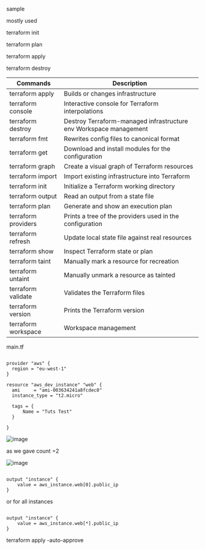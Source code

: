 

sample



mostly used 

terraform init

terraform plan

terraform apply

terraform destroy



| Commands  | Description |
| ------------- | ------------- |
| terraform apply | Builds or changes infrastructure |
| terraform console | Interactive console for Terraform interpolations |
| terraform destroy | Destroy Terraform-managed infrastructure env Workspace management|
| terraform fmt | Rewrites config files to canonical format|
| terraform get | Download and install modules for the configuration|
| terraform graph |Create a visual graph of Terraform resources|
| terraform import | Import existing infrastructure into Terraform|
| terraform init |Initialize a Terraform working directory|
| terraform output | Read an output from a state file|
| terraform plan | Generate and show an execution plan|
| terraform providers | Prints a tree of the providers used in the configuration|
| terraform refresh | Update local state file against real resources|
| terraform show | Inspect Terraform state or plan|
| terraform taint | Manually mark a resource for recreation|
| terraform untaint | Manually unmark a resource as tainted|
| terraform validate | Validates the Terraform files|
| terraform version| Prints the Terraform version|
| terraform workspace | Workspace management |







main.tf

```

provider "aws" {
  region = "eu-west-1"
}

resource "aws_dev_instance" "web" {
  ami     = "ami-003634241a8fcdec0"
  instance_type = "t2.micro"
  
  tags = {
      Name = "Tuts Test"
  }
  
}

```

![image](https://user-images.githubusercontent.com/33985509/99122828-594c6880-25ff-11eb-9984-1596b6a64bcb.png)

as we gave count =2 

![image](https://user-images.githubusercontent.com/33985509/99122933-80a33580-25ff-11eb-84d8-0101d842593e.png)

```

output "instance" {
	value = aws_instance.web[0].public_ip
}

```


or for all instances 

```

output "instance" {
	value = aws_instance.web[*].public_ip
}

```

terraform apply -auto-approve
